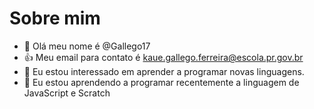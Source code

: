 # Sobre mim
- 👋 Olá meu nome é @Gallego17
- :+1: Meu email para contato é kaue.gallego.ferreira@escola.pr.gov.br
- 👀 Eu estou interessado em aprender a programar novas linguagens.
- 🌱 Eu estou aprendendo a programar recentemente a linguagem de JavaScript e Scratch
